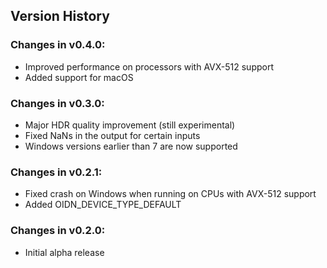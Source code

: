 Version History
---------------

### Changes in v0.4.0:

-   Improved performance on processors with AVX-512 support
-   Added support for macOS

### Changes in v0.3.0:

-   Major HDR quality improvement (still experimental)
-   Fixed NaNs in the output for certain inputs
-   Windows versions earlier than 7 are now supported

### Changes in v0.2.1:

-   Fixed crash on Windows when running on CPUs with AVX-512 support
-   Added OIDN_DEVICE_TYPE_DEFAULT

### Changes in v0.2.0:

-   Initial alpha release
